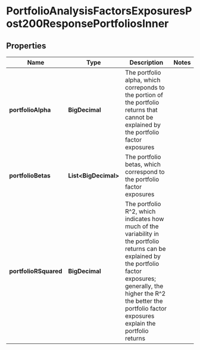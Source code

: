 

# PortfolioAnalysisFactorsExposuresPost200ResponsePortfoliosInner


## Properties

| Name | Type | Description | Notes |
|------------ | ------------- | ------------- | -------------|
|**portfolioAlpha** | **BigDecimal** | The portfolio alpha, which correponds to the portion of the portfolio returns that cannot be explained by the portfolio factor exposures |  |
|**portfolioBetas** | **List&lt;BigDecimal&gt;** | The portfolio betas, which correspond to the portfolio factor exposures |  |
|**portfolioRSquared** | **BigDecimal** | The portfolio R^2, which indicates how much of the variability in the portfolio returns can be explained by the portfolio factor exposures; generally, the higher the R^2 the better the portfolio factor exposures explain the portfolio returns |  |



